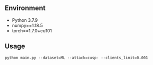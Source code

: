 
## Environment
+ Python 3.7.9
+ numpy==1.18.5
+ torch==1.7.0+cu101


## Usage


`python main.py --dataset=ML --attack=cusp- --clients_limit=0.001`

